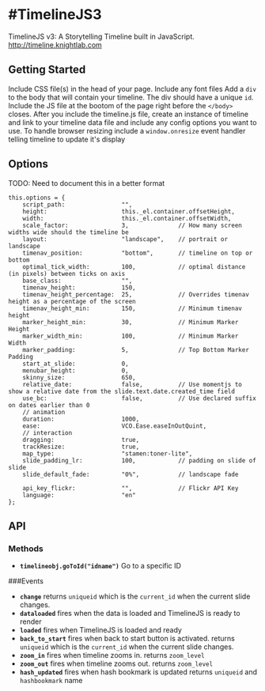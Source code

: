 #TimelineJS3
===========

TimelineJS v3: A Storytelling Timeline built in JavaScript.  http://timeline.knightlab.com

## Getting Started
Include CSS file(s) in the head of your page.
	<link rel="stylesheet" href="css/timeline.css">
Include any font files
	<link rel="stylesheet" href="css/fonts/font.default.css?v1">
Add a `div` to the body that will contain your timeline. The div should have a unique `id`.
Include the JS file at the bootom of the page right before the `</body>` closes.
	<script src="js/timeline.js"></script>
After you include the timeline.js file, create an instance of timeline and link to your timeline data file and include any config options you want to use.
	<script>
		var timeline = new VCO.Timeline('id_of_your_timeline_div', 'your_data_file.json', options);
	</script>
To handle browser resizing include a `window.onresize` event handler telling timeline to update it's display
	<script>
		var timeline = new VCO.Timeline('id_of_your_timeline_div', 'your_data_file.json', options);
		window.onresize = function(event) {
			timeline.updateDisplay();
		}
	</script>
	

## Options
TODO: Need to document this in a better format
	
	this.options = {
		script_path: 				"",
		height: 					this._el.container.offsetHeight,
		width: 						this._el.container.offsetWidth,
		scale_factor: 				3, 				// How many screen widths wide should the timeline be
		layout: 					"landscape", 	// portrait or landscape
		timenav_position: 			"bottom", 		// timeline on top or bottom
		optimal_tick_width: 		100,			// optimal distance (in pixels) between ticks on axis
		base_class: 				"",
		timenav_height: 			150,
		timenav_height_percentage: 	25,				// Overrides timenav height as a percentage of the screen
		timenav_height_min: 		150, 			// Minimum timenav height
		marker_height_min: 			30, 			// Minimum Marker Height
		marker_width_min: 			100, 			// Minimum Marker Width
		marker_padding: 			5,				// Top Bottom Marker Padding
		start_at_slide: 			0,
		menubar_height: 			0,
		skinny_size: 				650,
		relative_date: 				false, 			// Use momentjs to show a relative date from the slide.text.date.created_time field
		use_bc: 					false, 			// Use declared suffix on dates earlier than 0
		// animation
		duration: 					1000,
		ease: 						VCO.Ease.easeInOutQuint,
		// interaction
		dragging: 					true,
		trackResize: 				true,
		map_type: 					"stamen:toner-lite",
		slide_padding_lr: 			100, 			// padding on slide of slide
		slide_default_fade: 		"0%", 			// landscape fade

		api_key_flickr: 			"", 			// Flickr API Key
		language:               	"en"		
	};

## API
### Methods
* **`timelineobj.goToId("idname")`** Go to a specific ID

###Events
* **`change`** returns `uniqueid` which is the `current_id` when the current slide changes.
* **`dataloaded`** fires when the data is loaded and TimelineJS is ready to render
* **`loaded`** fires when TimelineJS is loaded and ready 
* **`back_to_start`** fires when back to start button is activated. returns `uniqueid` which is the `current_id` when the current slide changes.
* **`zoom_in`** fires when timeline zooms in. returns `zoom_level`
* **`zoom_out`** fires when timeline zooms out. returns `zoom_level`
* **`hash_updated`** fires when hash bookmark is updated returns `uniqueid` and `hashbookmark` name
	
